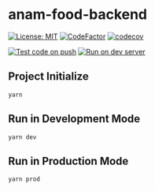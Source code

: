 # anam-food-backend

[![License: MIT](https://img.shields.io/github/license/KU-KOSMOS/anam-food-backend?style=flat-square)](https://opensource.org/licenses/MIT)
[![CodeFactor](https://img.shields.io/codefactor/grade/github/KU-KOSMOS/anam-food-backend/master?style=flat-square)](https://www.codefactor.io/repository/github/ku-kosmos/anam-food-backend)
[![codecov](https://img.shields.io/codecov/c/github/KU-KOSMOS/anam-food-backend/master?style=flat-square)](https://codecov.io/gh/KU-KOSMOS/anam-food-backend)

[![Test code on push](https://img.shields.io/github/workflow/status/KU-KOSMOS/anam-food-backend/Test%20code%20on%20push?label=Test%20Code&style=flat-square)](https://github.com/KU-KOSMOS/anam-food-backend/actions?query=workflow%3A%22Test+code+on+push%22)
[![Run on dev server](https://img.shields.io/github/workflow/status/KU-KOSMOS/anam-food-backend/Run%20on%20dev%20server?label=Dev%20Deploy&style=flat-square)](https://github.com/KU-KOSMOS/anam-food-backend/actions?query=workflow%3A%22Run+on+dev+server%22)

## Project Initialize

```shell
yarn
```

## Run in Development Mode

```shell
yarn dev
```

## Run in Production Mode

```shell
yarn prod
```
